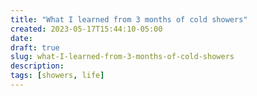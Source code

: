 ```yaml
---
title: "What I learned from 3 months of cold showers"
created: 2023-05-17T15:44:10-05:00
date:
draft: true
slug: what-I-learned-from-3-months-of-cold-showers
description:
tags: [showers, life]
---
```

